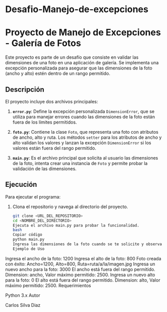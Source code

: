 # Desafio-Manejo-de-excepciones

# Proyecto de Manejo de Excepciones - Galería de Fotos

Este proyecto es parte de un desafío que consiste en validar las dimensiones de una foto en una aplicación de galería. Se implementa una excepción personalizada para asegurar que las dimensiones de la foto (ancho y alto) estén dentro de un rango permitido.

## Descripción

El proyecto incluye dos archivos principales:

1. **`error.py`**: Define la excepción personalizada `DimensionError`, que se utiliza para manejar errores cuando las dimensiones de la foto están fuera de los límites permitidos.

2. **`foto.py`**: Contiene la clase `Foto`, que representa una foto con atributos de ancho, alto y ruta. Los métodos `setter` para los atributos de ancho y alto validan los valores y lanzan la excepción `DimensionError` si los valores están fuera del rango permitido.

3. **`main.py`**: Es el archivo principal que solicita al usuario las dimensiones de la foto, intenta crear una instancia de `Foto` y permite probar la validación de las dimensiones.

## Ejecución

Para ejecutar el programa:

1. Clona el repositorio y navega al directorio del proyecto.

   ```bash
   git clone <URL_DEL_REPOSITORIO>
   cd <NOMBRE_DEL_DIRECTORIO>
   Ejecuta el archivo main.py para probar la funcionalidad.
   bash
   Copiar código
   python main.py
   Ingresa las dimensiones de la foto cuando se te solicite y observa cómo se manejan las excepciones si se ingresan valores fuera del rango permitido.
   Ejemplo de Uso
   ```

Ingresa el ancho de la foto: 1200
Ingresa el alto de la foto: 800
Foto creada con éxito: Ancho=1200, Alto=800, Ruta=ruta/a/la/imagen.jpg
Ingresa un nuevo ancho para la foto: 3000
El ancho está fuera del rango permitido. Dimension: ancho, Valor máximo permitido: 2500.
Ingresa un nuevo alto para la foto: 0
El alto está fuera del rango permitido. Dimension: alto, Valor máximo permitido: 2500.
Requerimientos

Python 3.x
Autor

Carlos Silva Diaz
